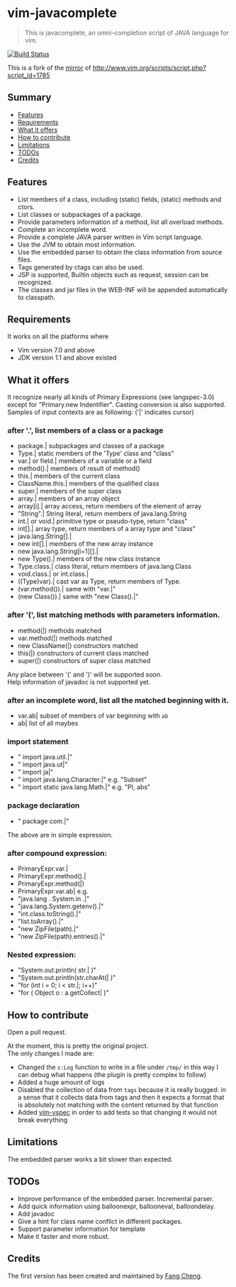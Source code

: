 # vim-javacomplete
> This is javacomplete, an omni-completion script of JAVA language for vim.

[![Build Status](https://travis-ci.com/sixro/javacomplete.svg?branch=master)](https://travis-ci.com/sixro/javacomplete)

This is a fork of the [mirror](https://github.com/vim-scripts/javacomplete) of http://www.vim.org/scripts/script.php?script_id=1785


## Summary

  * [Features](#features)
  * [Requirements](#requirements)
  * [What it offers](#what-it-offers)
  * [How to contribute](#how-to-contribute)
  * [Limitations](#limits)
  * [TODOs](#todos)
  * [Credits](#credits)


## <a name="features"></a>Features

  * List members of a class, including (static) fields, (static) methods and ctors.
  * List classes or subpackages of a package.
  * Provide parameters information of a method, list all overload methods.
  * Complete an incomplete word.
  * Provide a complete JAVA parser written in Vim script language.
  * Use the JVM to obtain most information.
  * Use the embedded parser to obtain the class information from source files.
  * Tags generated by ctags can also be used.
  * JSP is supported, Builtin objects such as request, session can be recognized.
  * The classes and jar files in the WEB-INF will be appended automatically to classpath.


## <a name="requirements"></a>Requirements

It works on all the platforms where
  * Vim version 7.0 and above
  * JDK version 1.1 and above
existed 


## <a name="what-it-offers"></a>What it offers

It recognize nearly all kinds of Primary Expressions (see langspec-3.0)
except for "Primary.new Indentifier". Casting conversion is also supported.
Samples of input contexts are as following:	('|' indicates cursor)


### after '.', list members of a class or a package

  * package.|         subpackages and classes of a package
  * Type.|                static members of the 'Type' class and "class"
  * var.| or field.|     members of a variable or a field
  * method().|         members of result of method()
  * this.|                   members of the current class
  * ClassName.this.|  members of the qualified class
  * super.|               members of the super class
  * array.|                members of an array object
  * array[i].|             array access, return members of the element of array
  * "String".|            String literal, return members of java.lang.String
  * int.| or void.|       primitive type or pseudo-type, return "class"
  * int[].|                   array type, return members of a array type and "class"
  * java.lang.String[].|
  * new int[].|           members of the new array instance
  * new java.lang.String[i=1][].|
  * new Type().|      members of the new class instance 
  * Type.class.|      class literal, return members of java.lang.Class
  * void.class.| or int.class.|
  * ((Type)var).|         cast var as Type, return members of Type.
  * (var.method()).|   same with "var.|"
  * (new Class()).|    same with "new Class().|"


### after '(', list matching methods with parameters information.

  * method(|)                 methods matched
  * var.method(|)           methods matched
  * new ClassName(|)  constructors matched
  * this(|)                        constructors of current class matched
  * super(|)                     constructors of super class matched

Any place between '(' and ')' will be supported soon.  
Help information of javadoc is not supported yet.


### after an incomplete word, list all the matched beginning with it.

  * var.ab|          subset of members of var beginning with `ab`
  * ab|                list of all maybes


### import statement

  * " import         java.util.|"
  * " import         java.ut|"
  * " import         ja|"
  * " import         java.lang.Character.|"        e.g. "Subset"
  * " import static java.lang.Math.|"        e.g. "PI, abs"


### package declaration

   * " package         com.|"

The above are in simple expression.


### after compound expression:

  * PrimaryExpr.var.|
  * PrimaryExpr.method().|
  * PrimaryExpr.method(|)
  * PrimaryExpr.var.ab|
   e.g.
  * "java.lang        . System.in .|"
  * "java.lang.System.getenv().|"
  * "int.class.toString().|"
  * "list.toArray().|"
  * "new ZipFile(path).|"
  * "new ZipFile(path).entries().|"


### Nested expression:

  * "System.out.println( str.| )"
  * "System.out.println(str.charAt(| )"
  * "for (int i = 0; i < str.|; i++)"
  * "for ( Object o : a.getCollect| )"


## <a name="how-to-contribute"></a>How to contribute

Open a pull request.

At the moment, this is pretty the original project.  
The only changes I made are:
  * Changed the `s:Log` function to write in a file under `/tmp/` in this way I can debug what happens (the plugin is pretty complex to follow)
  * Added a huge amount of logs
  * Disabled the collection of data from `tags` because it is really bugged: in a sense that it collects data from tags and then it expects a format that is absolutely not matching with the content returned by that function
  * Added [vim-vspec](https://github.com/kana/vim-vspec) in order to add tests so that changing it would not break everything


## <a name="limits"></a>Limitations

The embedded parser works a bit slower than expected.


## <a name="todos"></a>TODOs

  - Improve performance of the embedded parser. Incremental parser.
  - Add quick information using balloonexpr, ballooneval, balloondelay.
  - Add javadoc
  - Give a hint for class name conflict in different packages.
  - Support parameter information for template
  - Make it faster and more robust.


## <a name="credits"></a>Credits

The first version has been created and maintained by [Fang Cheng](mailto:fangread@yahoo.com.cn).
